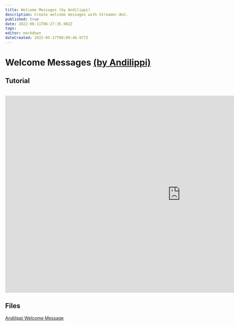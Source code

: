 ```yaml
---
title: Welcome Messages (by Andilippi)
description: Create welcome messages with Streamer.Bot.
published: true
date: 2022-06-11T06:27:35.902Z
tags: 
editor: markdown
dateCreated: 2022-05-17T00:09:46.977Z
---
```


# Welcome Messages [(by Andilippi)](https://www.twitch.tv/andilippi)
## Tutorial
<br>
<iframe width="1120" height="630" src="https://www.youtube.com/embed/ByBnM7_lh6A" title="YouTube video player" frameborder="0" allow="accelerometer; autoplay; clipboard-write; encrypted-media; gyroscope; picture-in-picture" allowfullscreen></iframe>

## Files
[Andilippi Welcome Message](https://cdn.discordapp.com/attachments/878288822620782612/879757058189176942/Andilippi_Welcome_Message.zip)